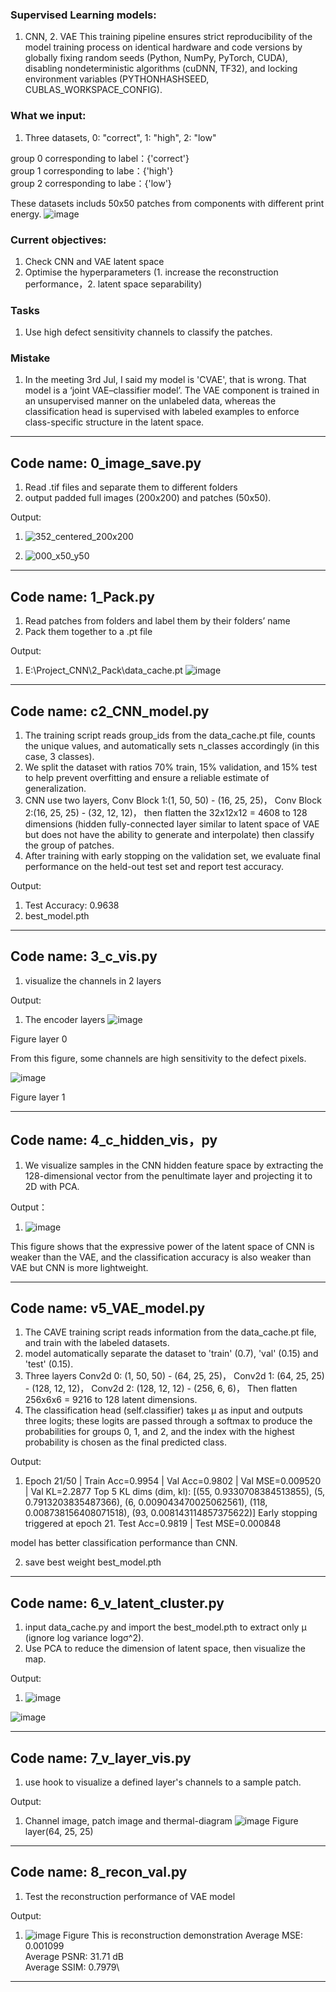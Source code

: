 ### Supervised Learning models: 
1. CNN, 2. VAE
This training pipeline ensures strict reproducibility of the model training process on identical hardware and
code versions by globally fixing random seeds (Python, NumPy, PyTorch, CUDA), disabling nondeterministic
algorithms (cuDNN, TF32), and locking environment variables (PYTHONHASHSEED, CUBLAS_WORKSPACE_CONFIG).

### What we input:
1. Three datasets, 0: "correct", 1: "high", 2: "low"
   
group 0 corresponding to label：{'correct'}\
group 1 corresponding to labe：{'high'}\
group 2 corresponding to labe：{'low'}

These datasets includs 50x50 patches from components with different print energy.
![image](https://github.com/user-attachments/assets/25ca3d79-7ec1-415a-9f78-1aaa46326e8f)

### Current objectives:
1. Check CNN and VAE latent space 
2. Optimise the hyperparameters (1. increase the reconstruction performance，2. latent space separability)

### Tasks
1. Use high defect sensitivity channels to classify the patches.

### Mistake
1. In the meeting 3rd Jul, I said my model is 'CVAE', that is wrong. That model is a ‘joint VAE–classifier model’.
   The VAE component is trained in an unsupervised manner on the unlabeled data, whereas the classification head
   is supervised with labeled examples to enforce class-specific structure in the latent space.
____________________________________________________________________________________________________________
## Code name: 0_image_save.py
1. Read .tif files and separate them to different folders
2. output padded full images (200x200) and patches (50x50).

Output: 
1. ![352_centered_200x200](https://github.com/user-attachments/assets/37ae058c-41c8-4413-9809-4c5417b8c795)

2. ![000_x50_y50](https://github.com/user-attachments/assets/faa78a56-f36e-4a4d-8ba9-bdbf1f29ee84)

____________________________________________________________________________________________________________
## Code name: 1_Pack.py
1. Read patches from folders and label them by their folders’ name
2. Pack them together to a .pt file 

Output:
1. E:\Project_CNN\2_Pack\data_cache.pt
![image](https://github.com/user-attachments/assets/f2712475-3c81-4388-91e9-9292b0b3590e)


____________________________________________________________________________________________________________
## Code name: c2_CNN_model.py
1. The training script reads group_ids from the data_cache.pt file, counts the unique values, and automatically
   sets n_classes accordingly (in this case, 3 classes).
3. We split the dataset with ratios 70% train, 15% validation, and 15% test to help prevent overfitting and
   ensure a reliable estimate of generalization.
4. CNN use two layers, Conv Block 1:(1, 50, 50) - (16, 25, 25)，
                       Conv Block 2:(16, 25, 25) - (32, 12, 12)，
   then flatten the 32x12x12 = 4608 to 128 dimensions (hidden fully-connected layer similar to latent space of
   VAE but does not have the ability to generate and interpolate) then classify the group of patches.
5. After training with early stopping on the validation set, we evaluate final performance on the held-out test
   set and report test accuracy.

Output:
1. Test Accuracy: 0.9638
2. best_model.pth
____________________________________________________________________________________________________________
## Code name: 3_c_vis.py
1. visualize the channels in 2 layers

Output:
1. The encoder layers
![image](https://github.com/user-attachments/assets/799d2bbb-46b1-47cb-b209-70aad1430531)

Figure layer 0

From this figure, some channels are high sensitivity to the defect pixels.

![image](https://github.com/user-attachments/assets/e7a4e565-918d-4ff0-9dc9-46f16eec00b9)

Figure layer 1
____________________________________________________________________________________________________________
## Code name: 4_c_hidden_vis，py
1. We visualize samples in the CNN hidden feature space by extracting the 128-dimensional vector from the penultimate
   layer and projecting it to 2D with PCA.

Output：
1. ![image](https://github.com/user-attachments/assets/6257ddf4-4c45-4673-b882-1621f88bb998)

This figure shows that the expressive power of the latent space of CNN is weaker than the VAE, and the classification
accuracy is also weaker than VAE but CNN is more lightweight.

____________________________________________________________________________________________________________
## Code name: v5_VAE_model.py
1. The CAVE training script reads information from the data_cache.pt file, and train with the labeled datasets.
2. model automatically separate the dataset to 'train' (0.7), 'val' (0.15) and 'test' (0.15).
3. Three layers Conv2d 0: (1, 50, 50) - (64, 25, 25)，
                Conv2d 1: (64, 25, 25) - (128, 12, 12)，
                Conv2d 2: (128, 12, 12) - (256, 6, 6)，
   Then flatten 256x6x6 = 9216 to 128 latent dimensions.
4. The classification head (self.classifier) takes μ as input and outputs three logits; these logits are passed
   through a softmax to produce the probabilities for groups 0, 1, and 2, and the index with the highest
   probability is chosen as the final predicted class.

Output: 
1. Epoch 21/50 | Train Acc=0.9954 | Val Acc=0.9802 | Val MSE=0.009520 | Val KL=2.2877
    Top 5 KL dims (dim, kl): [(55, 0.9330708384513855), (5, 0.7913203835487366), (6, 0.009043470025062561), (118, 0.008738156408071518), 
(93, 0.008143114857375622)]
Early stopping triggered at epoch 21.
Test Acc=0.9819 | Test MSE=0.000848

model has better classification performance than CNN.

2. save best weight best_model.pth
____________________________________________________________________________________________________________
## Code name: 6_v_latent_cluster.py
1. input data_cache.py and import the best_model.pth to extract only μ (ignore log variance logσ^2).
2. Use PCA to reduce the dimension of latent space, then visualize the map.

Output:
1. ![image](https://github.com/user-attachments/assets/aa32f54d-b02e-4e4b-aad5-feecb44cc5bf)


![image](https://github.com/user-attachments/assets/365e91e0-b771-4f55-b433-3697cffd0b3a)
____________________________________________________________________________________________________________
## Code name: 7_v_layer_vis.py
1. use hook to visualize a defined layer's channels to a sample patch.
   
Output:
1. Channel image, patch image and thermal-diagram
   ![image](https://github.com/user-attachments/assets/634930ae-662d-48f2-8eba-39d55513644f)
   Figure layer(64, 25, 25)
____________________________________________________________________________________________________________
## Code name: 8_recon_val.py
1. Test the reconstruction performance of VAE model

Output:
1. ![image](https://github.com/user-attachments/assets/b3955bc9-df45-42df-8bc8-48c9f1b2a414)
  Figure This is reconstruction demonstration
Average MSE: 0.001099\
Average PSNR: 31.71 dB\
Average SSIM: 0.7979\

____________________________________________________________________________________________________________





